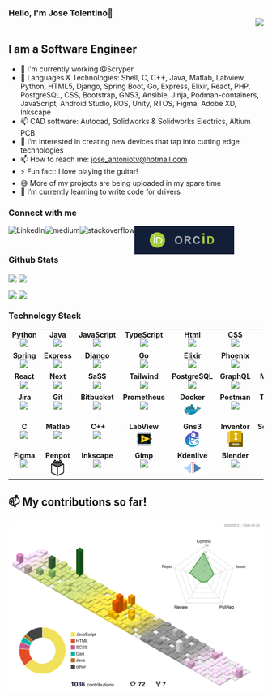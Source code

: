 ### Hello, I'm Jose Tolentino👋 <div align='right'>![](https://komarev.com/ghpvc/?username=jatolentino&color=blue)</div>


## I am a Software Engineer
- 🔭 I'm currently working @Scryper
- 💬 Languages & Technologies: Shell, C, C++, Java, Matlab, Labview, Python, HTML5, Django, Spring Boot, Go, Express, Elixir, React, PHP, PostgreSQL, CSS, Bootstrap, GNS3, Ansible, Jinja, Podman-containers, JavaScript, Android Studio, ROS, Unity, RTOS, Figma, Adobe XD, Inkscape
- 📫 CAD software: Autocad, Solidworks & Solidworks Electrics, Altium PCB
- 👀 I’m interested in creating new devices that tap into cutting edge technologies
- 📫 How to reach me: jose_antoniotv@hotmail.com
- ⚡ Fun fact: I love playing the guitar!
- 😄 More of my projects are being uploaded in my spare time
- 🌱 I’m currently learning to write code for drivers


### Connect with me
[<img align="left" alt="LinkedIn" src="https://img.shields.io/badge/linkedin-%230077B5.svg?&style=for-the-badge&logo=linkedin&logoColor=white" />](https://www.linkedin.com/in/joseatolentino/)
[<img align="left" alt="medium" src="https://img.shields.io/badge/medium-%2312100E.svg?&style=for-the-badge&logo=medium&logoColor=white" />]()
[<img align="left" alt="stackoverflow" src="https://img.shields.io/badge/stack%20overflow-FE7A16?logo=stack-overflow&logoColor=white&style=for-the-badge" />]()
[<img align="left" alt="stackoverflow" src="https://github.com/jatolentino/jatolentino/blob/main/img/ORCID_logo.svg" />](https://orcid.org/0000-0002-2350-2113)
<!-- 
<a href="https://orcid.org/0000-0002-2350-2113" target="_blank">![](https://github.com/jatolentino/jatolentino/blob/main/img/ORCID_logo.svg)</a> -->

<br />
<br />

### Github Stats
<p>
	<img width="400px" align="center" src="https://github-readme-stats.vercel.app/api?username=jatolentino&layout=compact"/>
	<img width="400px" align="center" src="https://github-readme-stats.vercel.app/api/top-langs?username=jatolentino&show_icons=true&locale=en&layout=compact&hide=scss,html,shell,css,swift,kotlin,jinja,objective-c,php,common%20workflow%20language,vba,cmake,dart,tex&custom_title=AI%20Programming%20Languages" />
</p>

<p>
	<img width="400px" align="center" src="https://github-readme-stats.vercel.app/api/top-langs?username=jatolentino&show_icons=true&locale=en&layout=compact&hide=matlab,c%2B%2B,cmake,dart,tex,vba,swift,kotlin,common%20workflow%20language,c&custom_title=Web%20Development%20languages"/>
	<img width="400px" align="center" src="https://github-readme-stats.vercel.app/api/top-langs?username=jatolentino&show_icons=true&locale=en&layout=compact&hide=javascript,python,matlab,html,vba,tex,cmake,shell,css&custom_title=Mobile%20apps%20languages" />
</p>

### Technology Stack

[orcid]: https://orcid.org/0000-0002-2350-2113

<center>
<table width="320px">
    <tbody>
        <tr valign="top">
            <td width="80px" align="center">
            <span><strong>Python</strong></span><br>
            <img height="32px" src="https://cdn.jsdelivr.net/gh/devicons/devicon/icons/python/python-original.svg">
            </td>
            <td width="80px" align="center">
            <span><strong>Java</strong></span><br>
            <img height="32" src="https://cdn.jsdelivr.net/gh/devicons/devicon/icons/java/java-original.svg">
            </td>
            <td width="80px" align="center">
            <span><strong>JavaScript</strong></span><br>
            <img height="32px" src="https://cdn.jsdelivr.net/gh/devicons/devicon/icons/javascript/javascript-original.svg">
            </td>
            <td width="80px" align="center">
            <span><strong>TypeScript</strong></span><br>
            <img height="32px" src="https://cdn.jsdelivr.net/gh/devicons/devicon/icons/typescript/typescript-original.svg">
            </td>
            <td width="80px" align="center">
            <span><strong>Html</strong></span><br>
            <img height="32px" src="https://cdn.jsdelivr.net/gh/devicons/devicon/icons/html5/html5-original.svg">
            </td>
            <td width="80px" align="center">
            <span><strong>CSS</strong></span><br>
            <img height="32px" src="https://cdn.jsdelivr.net/gh/devicons/devicon/icons/css3/css3-original.svg">
            </td>
            <td width="80px" align="center">
            <span><strong>Bash</strong></span><br>
            <img height="32px" src="https://cdn.jsdelivr.net/gh/devicons/devicon/icons/bash/bash-original.svg">
            </td>
            <td width="80px" align="center">
            <span><strong>Latex</strong></span><br>
            <img height="32px" src="https://cdn.jsdelivr.net/gh/devicons/devicon/icons/latex/latex-original.svg">
            </td>
        </tr>
        <tr valign="top">
            <td width="80px" align="center">
            <span><strong>Spring</strong></span><br>
            <img height="32" src="https://cdn.jsdelivr.net/gh/devicons/devicon/icons/spring/spring-original.svg">
            </td>
            <td width="80px" align="center">
            <span><strong>Express</strong></span><br>
            <img height="32px" src="https://cdn.jsdelivr.net/gh/devicons/devicon/icons/express/express-original.svg">
            </td>
            <td width="80px" align="center">
            <span><strong>Django</strong></span><br>
            <img height="32px" src="https://cdn.jsdelivr.net/gh/devicons/devicon/icons/django/django-plain.svg">
            </td>
            <td width="80px" align="center">
            <span><strong>Go</strong></span><br>
            <img height="32px" src="https://cdn.jsdelivr.net/gh/devicons/devicon/icons/go/go-original.svg">
            </td>
            <td width="80px" align="center">
            <span><strong>Elixir</strong></span><br>
            <img height="32" src="https://cdn.jsdelivr.net/gh/devicons/devicon/icons/elixir/elixir-original.svg">
            </td>
            <td width="80px" align="center">
            <span><strong>Phoenix</strong></span><br>
            <img height="32px" src="https://cdn.jsdelivr.net/gh/devicons/devicon/icons/phoenix/phoenix-original.svg">
            </td>
            <td width="80px" align="center">
            <span><strong>Rust</strong></span><br>
            <img height="32px" src="https://cdn.jsdelivr.net/gh/devicons/devicon/icons/rust/rust-original.svg">
            </td>
            <td width="80px" align="center">
            <span><strong>Flutter</strong></span><br>
            <img height="32px" src="https://cdn.jsdelivr.net/gh/devicons/devicon/icons/flutter/flutter-original.svg">
            </td>
        </tr>
        <tr valign="top">
        <td width="80px" align="center">
            <span><strong>React</strong></span><br>
            <img height="32" src="https://cdn.jsdelivr.net/gh/devicons/devicon/icons/react/react-original.svg">
        </td>
        <td width="80px" align="center">
            <span><strong>Next</strong></span><br>
            <img height="32" src="https://cdn.jsdelivr.net/gh/devicons/devicon/icons/nextjs/nextjs-original.svg">
        </td>
        <td width="80px" align="center">
            <span><strong>SaSS</strong></span><br>
            <img height="32px" src="https://cdn.jsdelivr.net/gh/devicons/devicon/icons/sass/sass-original.svg">
        </td>
        <td width="80px" align="center">
            <span><strong>Tailwind</strong></span><br>
            <img height="32px" src="https://cdn.jsdelivr.net/gh/devicons/devicon/icons/tailwindcss/tailwindcss-original.svg">
        </td>
        <td width="80px" align="center">
            <span><strong>PostgreSQL</strong></span><br>
            <img height="32px" src="https://cdn.jsdelivr.net/gh/devicons/devicon/icons/postgresql/postgresql-original.svg">
        </td>
        <td width="80px" align="center">
            <span><strong>GraphQL</strong></span><br>
            <img height="32px" src="https://cdn.jsdelivr.net/gh/devicons/devicon/icons/graphql/graphql-plain.svg">
        </td>
        <td width="80px" align="center">
            <span><strong>MongoDB</strong></span><br>
            <img height="32px" src="https://cdn.jsdelivr.net/gh/devicons/devicon/icons/mongodb/mongodb-original.svg">
            </td>
        <td width="80px" align="center">
            <span><strong>Firebase</strong></span><br>
            <img height="32px" src="https://cdn.jsdelivr.net/gh/devicons/devicon/icons/firebase/firebase-original.svg">
        </td>
        </tr>
        <tr valign="top">
            <td width="80px" align="center">
            <span><strong>Jira</strong></span><br>
            <img height="32px" src="https://cdn.jsdelivr.net/gh/devicons/devicon/icons/jira/jira-original.svg">
            </td>
            <td width="80px" align="center">
            <span><strong>Git</strong></span><br>
            <img height="32px" src="https://cdn.jsdelivr.net/gh/devicons/devicon/icons/git/git-original.svg">
            </td>
            <td width="80px" align="center">
            <span><strong>Bitbucket</strong></span><br>
            <img height="32px" src="https://cdn.jsdelivr.net/gh/devicons/devicon/icons/bitbucket/bitbucket-original.svg">
            </td>
            <td width="80px" align="center">
            <span><strong>Prometheus</strong></span><br>
            <img height="32px" src="https://cdn.jsdelivr.net/gh/devicons/devicon/icons/prometheus/prometheus-original.svg">
            </td>
            <td width="80px" align="center">
            <span><strong>Docker</strong></span><br>
            <img height="32px" src="https://raw.githubusercontent.com/jatolentino/jatolentino/main/assets/docker.svg">
            </td>
            <td width="80px" align="center">
            <span><strong>Postman</strong></span><br>
            <img height="32px" src="https://cdn.jsdelivr.net/gh/devicons/devicon/icons/postman/postman-original.svg">
            </td>
            <td width="80px" align="center">
            <span><strong>Terraform</strong></span><br>
            <img height="32px" src="https://cdn.jsdelivr.net/gh/devicons/devicon/icons/terraform/terraform-original.svg">
            </td>
            <td width="80px" align="center">
            <span><strong>Kubernetes</strong></span><br>
            <img height="32px" src="https://cdn.jsdelivr.net/gh/devicons/devicon/icons/kubernetes/kubernetes-original.svg">
            </td>
        </tr>
        <tr valign="top">
            <td width="80px" align="center">
            <span><strong>&nbsp&nbsp;&nbsp;C&nbsp&nbsp;&nbsp;</strong></span><br>
            <img height="32px" src="https://cdn.jsdelivr.net/gh/devicons/devicon/icons/c/c-original.svg">
            </td>
            <td width="80px" align="center">
            <span><strong>Matlab</strong></span><br>
            <img height="32px" src="https://cdn.jsdelivr.net/gh/devicons/devicon/icons/matlab/matlab-original.svg">
            </td>
            <td width="80px" align="center">
            <span><strong>&nbsp;&nbsp;C++&nbsp;</strong></span><br>
            <img height="32px" src="https://cdn.jsdelivr.net/gh/devicons/devicon/icons/cplusplus/cplusplus-original.svg">
            </td>            
            <td width="80px" align="center">
            <span><strong>LabView</strong></span><br>
            <img height="32px" src="https://raw.githubusercontent.com/jatolentino/jatolentino/main/assets/labview.svg">
            </td>
            <td width="80px" align="center">
            <span><strong>Gns3</strong></span><br>
            <img height="32px" src="https://raw.githubusercontent.com/jatolentino/jatolentino/main/assets/gns3.svg">
            </td>
            <td width="80px" align="center">
            <span><strong>Inventor</strong></span><br>
            <img height="32px" src="https://raw.githubusercontent.com/jatolentino/jatolentino/main/assets/inventor.svg">
            </td>
            <td width="80px" align="center">
            <span><strong>Solidworks</strong></span><br>
            <img height="32px" src="https://raw.githubusercontent.com/jatolentino/jatolentino/main/assets/solidworks.svg">
            </td>
            <td width="80px" align="center">
            <span><strong>Altium</strong></span><br>
            <img height="32px" src="https://raw.githubusercontent.com/jatolentino/jatolentino/main/assets/altium.svg">
            </td>
        </tr>
        <tr valign="top">
            <td width="80px" align="center">
            <span><strong>Figma</strong></span><br>
            <img height="32px" src="https://cdn.jsdelivr.net/gh/devicons/devicon/icons/figma/figma-original.svg">
            </td>
            <td width="80px" align="center">
            <span><strong>Penpot</strong></span><br>
            <img height="32px" src="https://raw.githubusercontent.com/jatolentino/jatolentino/main/assets/penpot.svg">
            </td>
            <td width="80px" align="center">
            <span><strong>Inkscape</strong></span><br>
            <img height="32px" src="https://cdn.jsdelivr.net/gh/devicons/devicon/icons/inkscape/inkscape-original.svg">
            </td>
            <td width="80px" align="center">
            <span><strong>Gimp</strong></span><br>
            <img height="32px" src="https://cdn.jsdelivr.net/gh/devicons/devicon/icons/gimp/gimp-original.svg">
            </td>
            <td width="80px" align="center">
            <span><strong>Kdenlive</strong></span><br>
            <img height="32px" src="https://raw.githubusercontent.com/jatolentino/jatolentino/main/assets/kdenlive.svg">
            </td>
            <td width="80px" align="center">
            <span><strong>Blender</strong></span><br>
            <img height="32px" src="https://cdn.jsdelivr.net/gh/devicons/devicon/icons/blender/blender-original.svg">
            </td>
            <td width="80px" align="center">
            <span><strong>Codium</strong></span><br>
            <img height="32px" src="https://raw.githubusercontent.com/jatolentino/jatolentino/main/assets/codium.svg">
            </td>
            <td width="80px" align="center">
            <span><strong>Vim</strong></span><br>
            <img height="32px" src="https://cdn.jsdelivr.net/gh/devicons/devicon/icons/vim/vim-original.svg">
            </td>
        </tr>
    </tbody>
</table>
</center>

##  📫 My contributions so far!
![](./profile-3d-contrib/profile-season-animate.svg)
